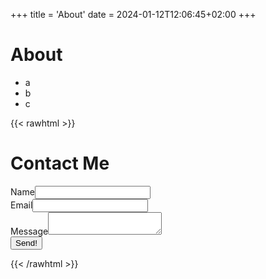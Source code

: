 +++
title = 'About'
date = 2024-01-12T12:06:45+02:00
+++

# About

- a
- b
- c

<!-- prettier-ignore-start -->

{{< rawhtml >}}

  <h1>Contact Me</h1>
    <form data-static-form-name="booking" action="/api/booking">
      <div>
        <label>Name<input type="text" name="name" /></label>
      </div>
      <div>
        <label>Email<input type="email" name="email" /></label>
      </div>
      <div>
        <label>Message<textarea name="message"></textarea></label>
      </div>
      <button type="submit">Send!</button>
    </form>
{{< /rawhtml >}}
<!-- prettier-ignore-end -->
